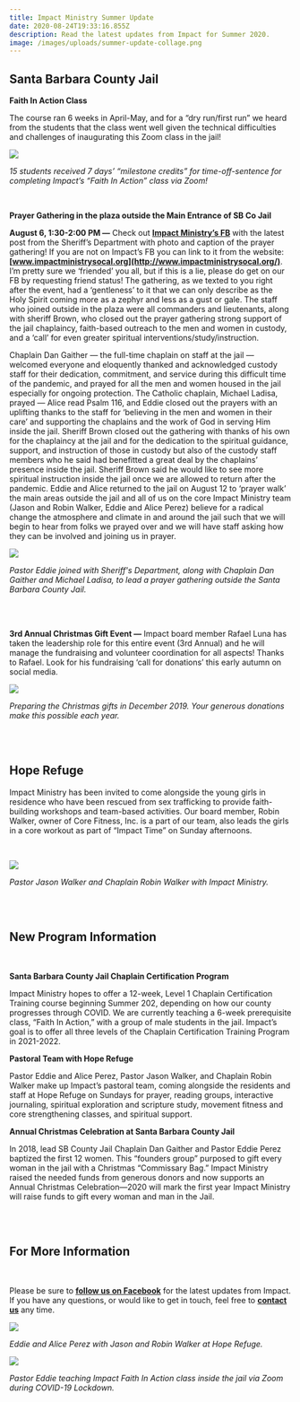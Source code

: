 ```yaml
---
title: Impact Ministry Summer Update
date: 2020-08-24T19:33:16.855Z
description: Read the latest updates from Impact for Summer 2020.
image: /images/uploads/summer-update-collage.png
---
```

## Santa Barbara County Jail

**Faith In Action Class** 

The course ran 6 weeks in April-May, and for a “dry run/first run” we heard from the students that the class went well given the technical difficulties and challenges of inaugurating this Zoom class in the jail!

![](/images/uploads/faith-in-action-students.jpg)

*15 students received 7 days’ “milestone credits” for time-off-sentence for completing Impact’s “Faith In Action” class via Zoom!*



<br>

**Prayer Gathering in the plaza outside the Main Entrance of SB Co Jail**

**August 6, 1:30-2:00 PM —** Check out **[Impact Ministry’s FB](https://www.facebook.com/Impact-Ministry-107515464244942)** with the latest post from the Sheriff’s Department with photo and caption of the prayer gathering! If you are not on Impact’s FB you can link to it from the website: **[www.impactministrysocal.org](http://www.impactministrysocal.org/)**. I’m pretty sure we ‘friended’ you all, but if this is a lie, please do get on our FB by requesting friend status! The gathering, as we texted to you right after the event, had a ‘gentleness’ to it that we can only describe as the Holy Spirit coming more as a zephyr and less as a gust or gale. The staff who joined outside in the plaza were all commanders and lieutenants, along with sheriff Brown, who closed out the prayer gathering strong support of the jail chaplaincy, faith-based outreach to the men and women in custody, and a ‘call’ for even greater spiritual interventions/study/​instruction. 

Chaplain Dan Gaither — the full-time chaplain on staff at the jail — welcomed everyone and eloquently thanked and acknowledged custody staff for their dedication, commitment, and service during this difficult time of the pandemic, and prayed for all the men and women housed in the jail especially for ongoing protection. The Catholic chaplain, Michael Ladisa, prayed — Alice read Psalm 116, and Eddie closed out the prayers with an uplifting thanks to the staff for ‘believing in the men and women in their care’ and supporting the chaplains and the work of God in serving Him inside the jail. Sheriff Brown closed out the gathering with thanks of his own for the chaplaincy at the jail and for the dedication to the spiritual guidance, support, and instruction of those in custody but also of the custody staff members who he said had benefitted a great deal by the chaplains’ presence inside the jail. Sheriff Brown said he would like to see more spiritual instruction inside the jail once we are allowed to return after the pandemic. Eddie and Alice returned to the jail on August 12 to ‘prayer walk’ the main areas outside the jail and all of us on the core Impact Ministry team (Jason and Robin Walker, Eddie and Alice Perez) believe for a radical change the atmosphere and climate in and around the jail such that we will begin to hear from folks we prayed over and we will have staff asking how they can be involved and joining us in prayer.

![](/images/uploads/prayer-gathering.jpg)

*Pastor Eddie joined with Sheriff's Department, along with Chaplain Dan Gaither and Michael Ladisa, to lead a prayer gathering outside the Santa Barbara County Jail.*

\
**<br>**

**3rd Annual Christmas Gift Event —** Impact board member Rafael Luna has taken the leadership role for this entire event (3rd Annual) and he will manage the fundraising and volunteer coordination for all aspects! Thanks to Rafael. Look for his fundraising ‘call for donations’ this early autumn on social media.

![](/images/uploads/holiday-gift-drive.jpg)

*Preparing the Christmas gifts in December 2019. Your generous donations make this possible each year.*

**<br><br>**

## Hope Refuge

Impact Ministry has been invited to come alongside the young girls in residence who have been rescued from sex trafficking to provide faith-building workshops and team-based activities. Our board member, Robin Walker, owner of Core Fitness, Inc. is a part of our team, also leads the girls in a core workout as part of “Impact Time” on Sunday afternoons.

<br>

![](/images/uploads/jason-walker-robin-walker.png)

*Pastor Jason Walker and Chaplain Robin Walker with Impact Ministry.*



**<br><br>**

## **New Program Information**

<br>

**Santa Barbara County Jail Chaplain Certification Program**

Impact Ministry hopes to offer a 12-week, Level 1 Chaplain Certification Training course beginning Summer 202, depending on how our county progresses through COVID. We are currently teaching a 6-week prerequisite class, “Faith In Action,” with a group of male students in the jail. Impact’s goal is to offer all three levels of the Chaplain Certification Training Program in 2021-2022.

**Pastoral Team with Hope Refuge**

Pastor Eddie and Alice Perez, Pastor Jason Walker, and Chaplain Robin Walker make up Impact’s pastoral team, coming alongside the residents and staff at Hope Refuge on Sundays for prayer, reading groups, interactive journaling, spiritual exploration and scripture study, movement fitness and core strengthening classes, and spiritual support.

**Annual Christmas Celebration at Santa Barbara County Jail**

In 2018, lead SB County Jail Chaplain Dan Gaither and Pastor Eddie Perez baptized the first 12 women. This “founders group” purposed to gift every woman in the jail with a Christmas “Commissary Bag.” Impact Ministry raised the needed funds from generous donors and now supports an Annual Christmas Celebration—2020 will mark the first year Impact Ministry will raise funds to gift every woman and man in the Jail.



<br><br>

## **For More Information**

<br>

Please be sure to **[follow us on Facebook](https://www.facebook.com/Impact-Ministry-107515464244942)** for the latest updates from Impact. If you have any questions, or would like to get in touch, feel free to **[contact us](https://www.impactministrysocal.org/about/)** any time.





![](/images/uploads/eddie-perez-alice-perez-jason-walker-robin-walker.jpg)

*Eddie and Alice Perez with Jason and Robin Walker at Hope Refuge.*

![](/images/uploads/faith-in-action-zoom.jpg)

*Pastor Eddie teaching Impact Faith In Action class inside the jail via Zoom during COVID-19 Lockdown.*
